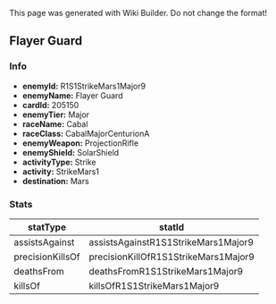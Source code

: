 <span class="wiki-builder">This page was generated with Wiki Builder. Do not change the format!</span>

## Flayer Guard
### Info
* **enemyId:** R1S1StrikeMars1Major9
* **enemyName:** Flayer Guard
* **cardId:** 205150
* **enemyTier:** Major
* **raceName:** Cabal
* **raceClass:** CabalMajorCenturionA
* **enemyWeapon:** ProjectionRifle
* **enemyShield:** SolarShield
* **activityType:** Strike
* **activity:** StrikeMars1
* **destination:** Mars

### Stats
statType | statId
-------- | ------
assistsAgainst | assistsAgainstR1S1StrikeMars1Major9
precisionKillsOf | precisionKillOfR1S1StrikeMars1Major9
deathsFrom | deathsFromR1S1StrikeMars1Major9
killsOf | killsOfR1S1StrikeMars1Major9

